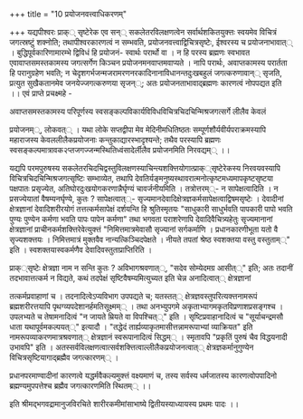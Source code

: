 +++
title = "10 प्रयोजनवत्त्वाधिकरणम्"

+++
यद्यपीश्वरः प्राक्् सृष्टेरेक एव सन्् सकलेतरविलक्षणत्वेन सर्वार्थशकितयुक्त्तः स्वयमेव विचित्रं जगत्स्रष्टुं शक्नोति; तथापीश्वरकारणत्वं न सम्भवति, प्रयोजनवत्त्वाद्विचित्रसृष्टेः, ईश्वरस्य च प्रयोजनाभावात्् । बुद्धिपूर्वकारिणामारम्भे द्विविधं हि प्रयोजनं- स्वार्थः परार्थो वा । न हि परस्य ब्रह्मणः स्वभावत एवावाप्तसमस्तकामस्य जगत्सर्गेण किञ्चन प्रयोजनमनवाप्तमवाप्यते । नापि परार्थः, अवाप्तकामस्य परार्तता हि परानुग्रहेण भवति; न चेदृशगर्भजन्मजरामरणनरकादिनानाविधानन्तदुःखबहुलं जगत्करुणावान्् सृजति, प्रत्युत सुखैकतानमेव जनयेज्जगत्करुणया सृजन््; अतः प्रयोजनताभावाद्ब्रह्मणः कारणत्वं नोपपद्यत इति ।। एवं प्राप्ते प्रचक्ष्महे -

अवाप्तसमस्तकामस्य परिपूर्णस्य स्वसङ्कल्पविकार्यविविधविचित्रचिदचिन्मिश्रजगत्सर्गे लीलैव केवलं

प्रयोजनम््, लोकवत्् । यथा लोके सप्तद्वीपा मेव मेदिनीमधितिष्ठतः सम्पूर्णशौर्यवीर्यपराक्रमस्यापि महाराजस्य केवललीलैकप्रयोजनाः कन्तुकाद्यारस्भादृश्यन्ते; तथैव परस्यापि ब्रह्मणः स्वसङ्कल्पमात्रावक२प्तजगज्जन्मस्थितिध्वंसादेर्लीलैव प्रयोजनमिति निरवद्यम्् ।।

यद्यपि परमपुरुषस्य सकलेतरचिदचिद्वस्तुविलक्षणस्याचिन्त्यशक्त्तियोगात्प्राक््सृष्टेरेकस्य निरवयवस्यापि विचित्रचिदचिन्मिश्रजगत्सृष्टिः सम्भाव्येत, तथापि देवतिर्यङ्मनुष्यस्थावरात्मनोत्कृष्टमध्यमापकृष्टसृष्टया पक्षपातः प्रसृज्येत, अतिघोरदुःखयोगकरणान्नैर्घृण्यं चावर्जनीयमिति । तत्रोत्तरम््- न सापेक्षत्वादिति । न प्रसज्येयातां वैषम्यनर्घृण्ये, कुतः ? सापेक्षत्वात््- सृज्यमानदेवादिक्षेत्रज्ञकर्मसापेक्षत्वाद्विषमसृष्टेः । देवादीनां क्षेत्रज्ञानां देवादिशरीरयोगं तत्तत्कर्मसापेक्षं दर्शयन्ति हि श्रुतिस्मृतयः "साधुकारी साधुर्भवति पापकारी पापो भवति पुण्यः पुण्येन कर्मणा भवति पापः पापेन कर्मणा" तथा भगवता पराशरेणापि देवादिवैचित्र्यहेतुः सृज्यमानानां क्षेत्रज्ञानां प्राचीनकर्मशक्त्तिरेवेत्युक्त्तं "निमित्तमात्रमेवासौ सृज्यानां सर्गकर्माणि । प्रधानकारणीभूता यतो वै सृज्यशक्त्तयः । निमित्तमात्रं मुक्तवैव नान्यत्किञ्चिदपेक्षते । नीयते तपतां श्रेष्ठ स्वशक्तया वस्तु वस्तुताम््" इति । स्वशक्तयास्वकर्मणैव देवादिवस्तुताप्राप्तिरिति ।

प्राक््सृष्टेः क्षेत्रज्ञा नाम न सन्ति कुतः ? अविभागश्रवणात््, "सदेव सोम्येदमग्र आसीत््" इति; अतः तदानीं तदभावात्तत्कर्म न विद्यते, कथं तदपेक्षं सृष्टिवैषम्यमित्युच्यत इति चेन्न अनादित्वात्् क्षेत्रज्ञानां

तत्कर्मप्रवाहाणां च । तदनादित्वेऽप्यविभाग उपपद्यते च; यतस्तत्् क्षेत्रज्ञवस्तुपरित्यक्त्तनामरूपं ब्रह्मशरीरत्तयापि पृथग्व्यपदेशानर्हमतिसूक्ष्मम्् । तथा अनभ्युपगमे अकृताभ्यागमकृतविप्रणाशप्रसङ्गश्च । उपलभ्यते च तेषामनादित्वं "न जायते म्रियते वा विपश्चित््" इति । सृष्टिप्रवाहानादित्वं च "सूर्याचन्द्रमसौ धाता यथापूर्वमकल्पयत््" इत्यादौ । "तद्धेदं तार्ह्यव्याकृतमासीत्तन्नामरूपाभ्यां व्याक्रियत" इति नामरूपव्याकरणमात्रश्रवणात्् क्षेत्रज्ञानं स्वरूपानादित्वं सिद्धम्् । स्मृतावपि "प्रकृतिं पुरुषं चैव विद्धयनादी उभावपि" इति । अतस्सर्वविलक्षणत्वात्सर्वशक्त्तित्वाल्लीलैकप्रयोजनत्वात्् क्षेत्रज्ञकर्मानुगुण्येन विचित्रसृष्टियागाद्ब्रह्मैव जगत्कारणम्् ।

प्रधानपरमाण्वादीनां कारणत्वे यद्धर्मवैकल्यमुक्त्तं वक्ष्यमाणं च, तस्य सर्वस्य धर्मजातस्य कारणत्वोपपादिनो ब्रह्मण्यमुपपत्तेश्च ब्रह्मैव जगत्कारणमिति स्थितम्् ।।

इति श्रीमद्भगवद्रामानुजविरचिते शारीरकमीमांसाभाष्ये द्वितीयस्याध्यायस्य प्रथमः पादः ।।